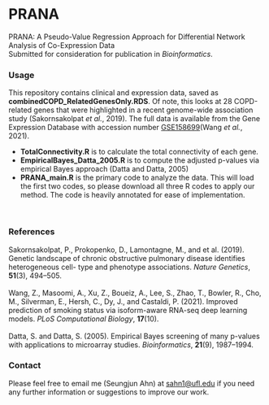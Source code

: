 # PRANA

PRANA: A Pseudo-Value Regression Approach for Differential Network Analysis of Co-Expression Data <br />
Submitted for consideration for publication in *Bioinformatics*.
</br>


### Usage
This repository contains clinical and expression data, saved as **combinedCOPD_RelatedGenesOnly.RDS**. Of note, this looks at 28 COPD-related genes that were highlighted in a recent genome-wide association study (Sakornsakolpat *et al.*, 2019). The full data is available from the Gene Expression Database with accession number [GSE158699](https://www.ncbi.nlm.nih.gov/geo/query/acc.cgi?acc=GSE158699)(Wang *et al.*, 2021).

* **TotalConnectivity.R** is to calculate the total connectivity of each gene. 
* **EmpiricalBayes_Datta_2005.R** is to compute the adjusted p-values via empirical Bayes approach (Datta and Datta, 2005)
* **PRANA_main.R** is the primary code to analyze the data. This will load the first two codes, so please download all three R codes to apply our method. The code is heavily annotated for ease of implementation.
</br>

### References
Sakornsakolpat, P., Prokopenko, D., Lamontagne, M., and et al. (2019). Genetic landscape of chronic obstructive pulmonary disease identifies heterogeneous cell- type and phenotype associations. *Nature Genetics*, **51**(3), 494–505. </br></br>
Wang, Z., Masoomi, A., Xu, Z., Boueiz, A., Lee, S., Zhao, T., Bowler, R., Cho, M., Silverman, E., Hersh, C., Dy, J., and Castaldi, P. (2021). Improved prediction of smoking status via isoform-aware RNA-seq deep learning models. *PLoS Computational Biology*, **17**(10). </br></br>
Datta, S. and Datta, S. (2005). Empirical Bayes screening of many p-values with applications to microarray studies. *Bioinformatics*, **21**(9), 1987–1994.
</br>


### Contact
Please feel free to email me (Seungjun Ahn) at sahn1@ufl.edu if you need any further information or suggestions to improve our work.

